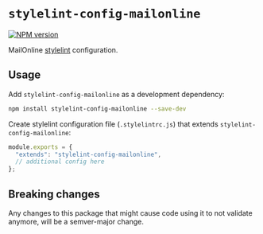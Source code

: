 # `stylelint-config-mailonline`

[![NPM version](http://img.shields.io/npm/v/stylelint-config-mailonline.svg?style=flat-square)](https://www.npmjs.org/package/stylelint-config-mailonline)

MailOnline [stylelint](http://stylelint.io/) configuration.

## Usage

Add `stylelint-config-mailonline` as a development dependency:

```bash
npm install stylelint-config-mailonline --save-dev
```

Create stylelint configuration file (`.stylelintrc.js`) that extends `stylelint-config-mailonline`:

```js
module.exports = {
  "extends": "stylelint-config-mailonline",
  // additional config here
};
```

## Breaking changes

Any changes to this package that might cause code using it to not validate anymore, will be a semver-major change.
